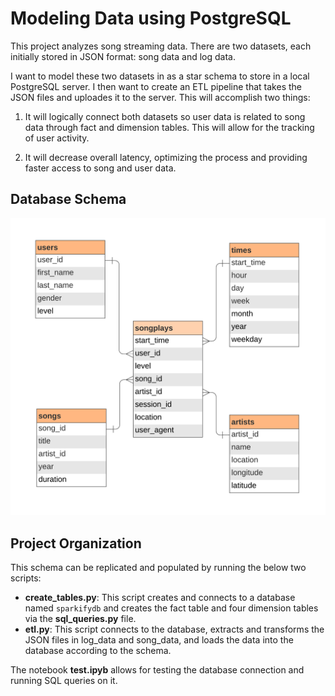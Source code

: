 # Modeling Data using PostgreSQL

This project analyzes song streaming data. There are two datasets, each initially stored in JSON format: song data and log data. 

I want to model these two datasets in as a star schema to store in a local PostgreSQL server. I then want to create an ETL pipeline that takes the JSON files and uploades it to the server. This will accomplish two things:

1. It will logically connect both datasets so user data is related to song data through fact and dimension tables. This will allow for the tracking of user activity.

2. It will decrease overall latency, optimizing the process and providing faster access to song and user data.

## Database Schema

![ERD](files/sparkify-postgres-erd.png)

## Project Organization

This schema can be replicated and populated by running the below two scripts:

- <b>create_tables.py</b>: This script creates and connects to a database named `sparkifydb` and creates the fact table and four dimension tables via the <b>sql_queries.py</b> file.
- <b>etl.py</b>: This script connects to the database, extracts and transforms the JSON files in log_data and song_data, and loads the data into the database according to the schema.

The notebook <b>test.ipyb</b> allows for testing the database connection and running SQL queries on it.